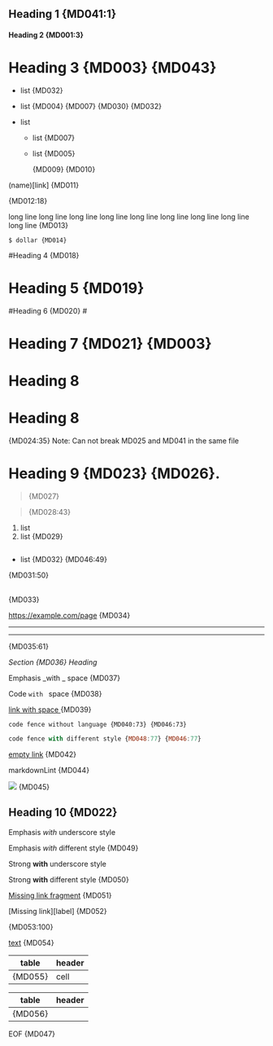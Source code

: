 ## Heading 1 {MD041:1}

#### Heading 2 {MD001:3}

# Heading 3 {MD003} {MD043} #

* list {MD032}
 +  list {MD004} {MD007} {MD030} {MD032}

* list
   * list {MD007}
  * list {MD005}

	{MD009} {MD010} 

(name)[link] {MD011}


{MD012:18}

long line long line long line long line long line long line long line long line long line {MD013}

    $ dollar {MD014}

#Heading 4 {MD018}

#  Heading 5 {MD019}

#Heading 6 {MD020} #

#  Heading 7 {MD021} {MD003}  #

# Heading 8

# Heading 8

{MD024:35}
Note: Can not break MD025 and MD041 in the same file

 # Heading 9 {MD023} {MD026}.

>  {MD027}

> {MD028:43}

1. list
3. list {MD029}

```js
```
* list {MD032} {MD046:49}

{MD031:50}

<br/> {MD033}

https://example.com/page {MD034}

---

***

{MD035:61}

_Section {MD036} Heading_

Emphasis _with _ space {MD037}

Code `with ` space {MD038}

[link with space ](link) {MD039}

```
code fence without language {MD040:73} {MD046:73}
```

~~~js
code fence with different style {MD048:77} {MD046:77}
~~~

[empty link]() {MD042}

markdownLint {MD044}

![](image.jpg) {MD045}
## Heading 10 {MD022}

Emphasis _with_ underscore style

Emphasis *with* different style {MD049}

Strong __with__ underscore style

Strong **with** different style {MD050}

[Missing link fragment](#missing) {MD051}

[Missing link][label] {MD052}

[unused]: link-destination
{MD053:100}

[text][url] {MD054}

<!-- markdownlint-disable-next-line MD053 -->
[url]: https://example.com/page

| table  | header |
|--------|--------|
 {MD055} | cell   |

| table   | header |
|---------|--------|
| {MD056} |

<!-- markdownlint-configure-file {
  "required-headings": {
    "headings": [
      "## Heading 1 {MD041:1}",
      "#### Heading 2 {MD001:3}",
      "# Broken"
    ]
  },
  "proper-names": {
    "names": [
      "markdownlint"
    ]
  },
  "link-image-style": {
    "full": false
  }
} -->

EOF {MD047}